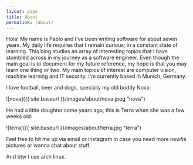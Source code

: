 ```yaml
---
layout: page
title: About
permalink: /about/
---
```


Hola! My name is Pablo and I've been writing software for about seven years. 
My daily life requires that I remain curious; in a constant state of learning. 
This blog studies an array of interesting topics that I have stumbled across in my journey as a software engineer. 
Even though the main goal is to document for my future reference, my hope is that you may learn one thing or two. 
My main topics of interest are computer vision, machine learning and IT security.
I'm currently based in Munich, Germany. 

I love football, beer and dogs, specially my old buddy Nova:

![nova]({{ site.baseurl }}/images/about/nova.jpeg "nova")

He had a little daughter some years ago, this is Terra when she was a few weeks old: 

![terra]({{ site.baseurl }}/images/about/terra.jpg "terra")

Feel free to hit me up via email or instagram in case you need more newfie pictures or wanna chat about stuff.

And btw I use arch linux.

